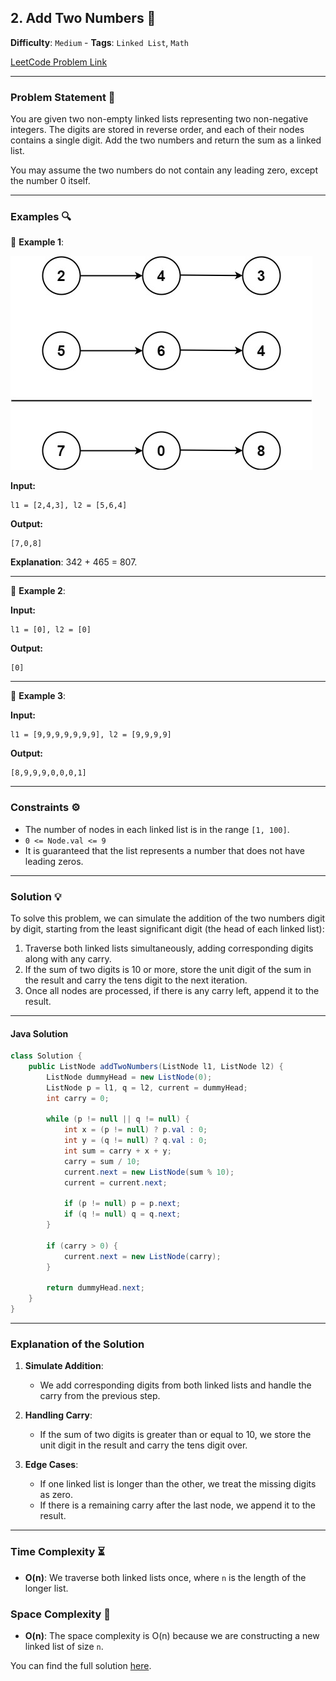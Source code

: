 ## 2. Add Two Numbers 🔢

**Difficulty**: `Medium` - **Tags**: `Linked List`, `Math`

[LeetCode Problem Link](https://leetcode.com/problems/add-two-numbers/)

---

### Problem Statement 📜

You are given two non-empty linked lists representing two non-negative integers. The digits are stored in reverse order, and each of their nodes contains a single digit. Add the two numbers and return the sum as a linked list.

You may assume the two numbers do not contain any leading zero, except the number 0 itself.

---

### Examples 🔍

🔹 **Example 1**:

![](addtwonumber1.jpg)

**Input:**

```plaintext
l1 = [2,4,3], l2 = [5,6,4]
```

**Output:**

```plaintext
[7,0,8]
```

**Explanation**: 342 + 465 = 807.

---

🔹 **Example 2**:

**Input:**

```plaintext
l1 = [0], l2 = [0]
```

**Output:**

```plaintext
[0]
```

---

🔹 **Example 3**:

**Input:**

```plaintext
l1 = [9,9,9,9,9,9,9], l2 = [9,9,9,9]
```

**Output:**

```plaintext
[8,9,9,9,0,0,0,1]
```

---

### Constraints ⚙️

- The number of nodes in each linked list is in the range `[1, 100]`.
- `0 <= Node.val <= 9`
- It is guaranteed that the list represents a number that does not have leading zeros.

---

### Solution 💡

To solve this problem, we can simulate the addition of the two numbers digit by digit, starting from the least significant digit (the head of each linked list):

1. Traverse both linked lists simultaneously, adding corresponding digits along with any carry.
2. If the sum of two digits is 10 or more, store the unit digit of the sum in the result and carry the tens digit to the next iteration.
3. Once all nodes are processed, if there is any carry left, append it to the result.

---

#### Java Solution

```java
class Solution {
    public ListNode addTwoNumbers(ListNode l1, ListNode l2) {
        ListNode dummyHead = new ListNode(0);
        ListNode p = l1, q = l2, current = dummyHead;
        int carry = 0;

        while (p != null || q != null) {
            int x = (p != null) ? p.val : 0;
            int y = (q != null) ? q.val : 0;
            int sum = carry + x + y;
            carry = sum / 10;
            current.next = new ListNode(sum % 10);
            current = current.next;

            if (p != null) p = p.next;
            if (q != null) q = q.next;
        }

        if (carry > 0) {
            current.next = new ListNode(carry);
        }

        return dummyHead.next;
    }
}
```

---

### Explanation of the Solution

1. **Simulate Addition**:

   - We add corresponding digits from both linked lists and handle the carry from the previous step.

2. **Handling Carry**:

   - If the sum of two digits is greater than or equal to 10, we store the unit digit in the result and carry the tens digit over.

3. **Edge Cases**:
   - If one linked list is longer than the other, we treat the missing digits as zero.
   - If there is a remaining carry after the last node, we append it to the result.

---

### Time Complexity ⏳

- **O(n)**: We traverse both linked lists once, where `n` is the length of the longer list.

### Space Complexity 💾

- **O(n)**: The space complexity is O(n) because we are constructing a new linked list of size `n`.

You can find the full solution [here](Solution.java).
